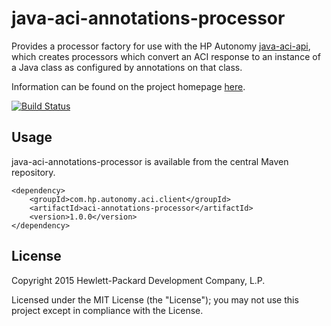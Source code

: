 # java-aci-annotations-processor

Provides a processor factory for use with the HP Autonomy [java-aci-api](http://hpautonomy.github.io/java-aci-api), which 
creates processors which convert an ACI response to an instance of a Java class as configured by annotations on that class.

Information can be found on the project homepage [here](http://hpautonomy.github.io/java-aci-annotations-processor).

[![Build Status](https://travis-ci.org/hpautonomy/java-aci-annotations-processor.svg?branch=master)](https://travis-ci.org/hpautonomy/java-aci-annotations-processor)

## Usage
java-aci-annotations-processor is available from the central Maven repository.

    <dependency>
        <groupId>com.hp.autonomy.aci.client</groupId>
        <artifactId>aci-annotations-processor</artifactId>
        <version>1.0.0</version>
    </dependency>

## License
Copyright 2015 Hewlett-Packard Development Company, L.P.

Licensed under the MIT License (the "License"); you may not use this project except in compliance with the License.
